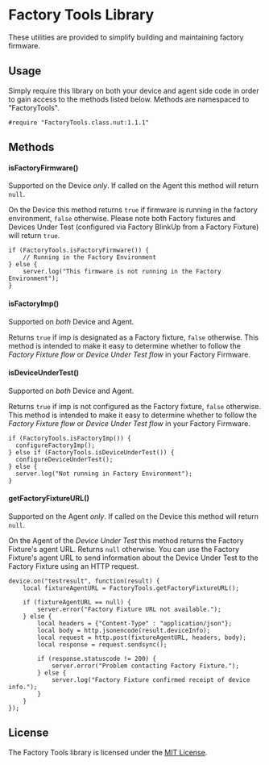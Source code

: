 # Factory Tools Library

These utilities are provided to simplify building and maintaining factory firmware.

## Usage

Simply require this library on both your device and agent side code in order to gain access to the methods listed below. Methods are namespaced to "FactoryTools".

```Squirrel
#require "FactoryTools.class.nut:1.1.1"
```

## Methods

#### isFactoryFirmware()
Supported on the Device *only*.  If called on the Agent this method will return `null`.

On the Device this method returns `true` if firmware is running in the factory environment, `false` otherwise. Please note both Factory fixtures and Devices Under Test (configured via Factory BlinkUp from a Factory Fixture) will return `true`.

```Squirrel
if (FactoryTools.isFactoryFirmware()) {
    // Running in the Factory Environment
} else {
    server.log("This firmware is not running in the Factory Environment");
}
```

#### isFactoryImp()
Supported on *both* Device and Agent.

Returns `true` if imp is designated as a Factory fixture, `false` otherwise. This method is intended to make it easy to determine whether to follow the *Factory Fixture flow* or *Device Under Test flow* in your Factory Firmware.

#### isDeviceUnderTest()
Supported on *both* Device and Agent.

Returns `true` if imp is not configured as the Factory fixture, `false` otherwise.  This method is intended to make it easy to determine whether to follow the *Factory Fixture flow* or *Device Under Test flow* in your Factory Firmware.

```Squirrel
if (FactoryTools.isFactoryImp()) {
  configureFactoryImp();
} else if (FactoryTools.isDeviceUnderTest()) {
  configureDeviceUnderTest();
} else {
  server.log("Not running in Factory Environment");
}
```

#### getFactoryFixtureURL()
Supported on the Agent *only*.  If called on the Device this method will return `null`.

On the Agent of the *Device Under Test* this method returns the Factory Fixture's agent URL.  Returns `null` otherwise.  You can use the Factory Fixture's agent URL to send information about the Device Under Test to the Factory Fixture using an HTTP request.

```Squirrel
device.on("testresult", function(result) {
    local fixtureAgentURL = FactoryTools.getFactoryFixtureURL();

    if (fixtureAgentURL == null) {
        server.error("Factory Fixture URL not available.");
    } else {
        local headers = {"Content-Type" : "application/json"};
        local body = http.jsonencode(result.deviceInfo);
        local request = http.post(fixtureAgentURL, headers, body);
        local response = request.sendsync();

        if (response.statuscode != 200) {
            server.error("Problem contacting Factory Fixture.");
        } else {
            server.log("Factory Fixture confirmed receipt of device info.");
        }
    }
});
```

## License

The Factory Tools library is licensed under the [MIT License](./LICENSE).
